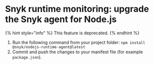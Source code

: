 # Snyk runtime monitoring: upgrade the Snyk agent for Node.js

{% hint style="info" %}
This feature is deprecated.
{% endhint %}

1. Run the following command from your project folder: `npm install @snyk/nodejs-runtime-agent@latest`
2. Commit and push the changes to your manifest file \(for example `package.json`\).



